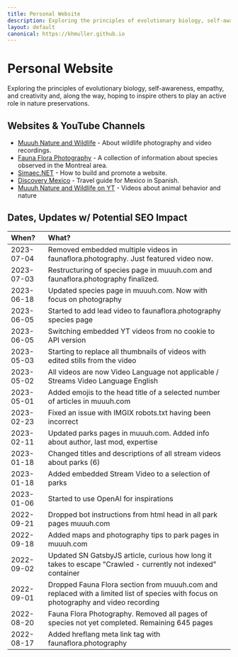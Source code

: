 ```yaml
---
title: Personal Website
description: Exploring the principles of evolutionary biology, self-awareness, empathy, and creativity.
layout: default
canonical: https://khmuller.github.io
---
```


# Personal Website

Exploring the principles of evolutionary biology, self-awareness, empathy, and creativity and, along the way, hoping to inspire others to play an active role in nature preservations.

## Websites &amp; YouTube Channels

- [Muuuh Nature and Wildlife](https://muuuh.com "Muuuh Nature and Wildlife") - About wildlife photography and video recordings.
- [Fauna Flora Photography](https://faunaflora.photography "Fauna Flora Photography") - A collection of information about species observed in the Montreal area.
- [Simaec.NET](https://www.simaec.net "Web Publishing") - How to build and promote a website.
- [Discovery Mexico](https://www.discoverymexico.com.mx "Discovery Mexico") - Travel guide for Mexico in Spanish.
- [Muuuh Nature and Wildlife on YT](https://youtube.com/@Muuuh "Muuuh Nature and Wildlife on YT") - Videos about animal behavior and nature 

## Dates, Updates w/ Potential SEO Impact

|When?|What?|
|:---|:---|
|2023-07-04|Removed embedded multiple videos in faunaflora.photography. Just featured video now.|
|2023-07-03|Restructuring of species page in muuuh.com and faunaflora.photography finalized.|
|2023-06-18|Updated species page in muuuh.com. Now with focus on photography|
|2023-06-05|Started to add lead video to faunaflora.photography species page|
|2023-06-05|Switching embedded YT videos from no cookie to API version|
|2023-05-03|Starting to replace all thumbnails of videos with edited stills from the video|
|2023-05-02|All videos are now Video Language not applicable / Streams Video Language English|
|2023-05-01|Added emojis to the head title of a selected number of articles in muuuh.com|
|2023-02-23|Fixed an issue with IMGIX robots.txt having been incorrect|
|2023-02-11|Updated parks pages in muuuh.com. Added info about author, last mod, expertise|
|2023-01-18|Changed titles and descriptions of all stream videos about parks (6)|
|2023-01-18|Added embedded Stream Video to a selection of parks|
|2023-01-06|Started to use OpenAI for inspirations|
|2022-09-21|Dropped bot instructions from html head in all park pages muuuh.com|
|2022-09-18|Added maps and photography tips to park pages in muuuh.com|
|2022-09-02|Updated SN GatsbyJS article, curious how long it takes to escape "Crawled - currently not indexed" container|
|2022-09-01|Dropped Fauna Flora section from muuuh.com and replaced with a limited list of species with focus on photography and video recording|
|2022-08-20|Fauna Flora Photography. Removed all pages of species not yet completed. Remaining 645 pages| 
|2022-08-17|Added hreflang meta link tag with faunaflora.photography|